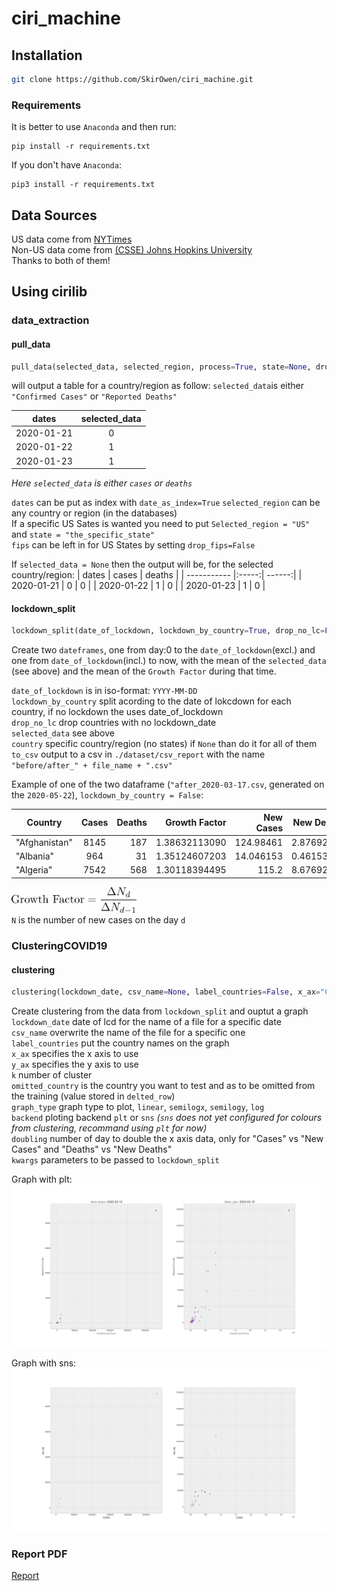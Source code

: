# ciri_machine
## Installation

```bash
git clone https://github.com/SkirOwen/ciri_machine.git
```  

### Requirements

It is better to use `Anaconda` and then run:

```
pip install -r requirements.txt
```
If you don't have `Anaconda`:
```
pip3 install -r requirements.txt
```
## Data Sources
US data come from     [NYTimes](https://github.com/nytimes/covid-19-data)  
Non-US data come from [(CSSE) Johns Hopkins University](https://github.com/CSSEGISandData/COVID-19)  
Thanks to both of them!

## Using cirilib
### data_extraction
#### pull_data

```python
pull_data(selected_data, selected_region, process=True, state=None, drop_fips=True, date_as_index=False)
``` 
will output a table for a country/region as follow:
`selected_data`is either `"Confirmed Cases"` or `"Reported Deaths"`  
  
| dates       | selected_data |
| ----------- |:-------------:|
| 2020-01-21  | 0             |
| 2020-01-22  | 1             |
| 2020-01-23  | 1             |

*Here `selected_data` is either `cases` or `deaths`*

`dates` can be put as index with `date_as_index=True`
`selected_region` can be any country or region (in the databases)  
If a specific US Sates is wanted you need to put `Selected_region = "US"` and `state = "the_specific_state"`  
`fips` can be left in for US States by setting `drop_fips=False`  

If `selected_data = None` then the output will be, for the selected country/region: 
| dates       | cases | deaths |
| ----------- |:-----:| ------:|
| 2020-01-21  | 0     | 0      |
| 2020-01-22  | 1     | 0      |
| 2020-01-23  | 1     | 0      |

#### lockdown_split

```python
lockdown_split(date_of_lockdown, lockdown_by_country=True, drop_no_lc=False, selected_data=None, country=None, to_csv=False, file_name=None)
``` 
Create two `dateframes`, one from day:0 to the `date_of_lockdown`(excl.) and one from `date_of_lockdown`(incl.) to now, with the mean of the `selected_data` (see above) and the mean of the `Growth Factor` during that time.

`date_of_lockdown` is in iso-format: `YYYY-MM-DD`  
`lockdown_by_country` split acording to the date of lokcdown for each country, if no lockdown the uses date_of_lockdown  
`drop_no_lc` drop countries with no lockdown_date  
`selected_data` see above  
`country` specific country/region (no states) if `None` than do it for all of them  
`to_csv` output to a csv in `./dataset/csv_report` with the name `"before/after_" + file_name + ".csv"`

Example of one of the two dataframe (`"after_2020-03-17.csv`, generated on the `2020-05-22`), `lockdown_by_country = False`:  

| Country       | Cases | Deaths | Growth Factor | New Cases | New Deaths |
| --------------|:-----:| ------:| -------------:| ---------:| ----------:|
| "Afghanistan" | 8145  | 187    | 1.38632113090 | 124.98461 | 2.87692307 |
| "Albania"     | 964   | 31     | 1.35124607203 | 14.046153 | 0.46153846 |
| "Algeria"     | 7542  | 568    | 1.30118394495 | 115.2     | 8.67692307 |

<img src="https://github.com/SkirOwen/ciri_machine/blob/master/logo/growth_factor.png" width="200"></img>  
`N` is the number of new cases on the day `d`  

### ClusteringCOVID19
#### clustering

```python
clustering(lockdown_date, csv_name=None, label_countries=False, x_ax="Cases", y_ax="New Cases", k=3, omitted_country="France", graph_type="log", backend="plt", doubling=2, **kwargs)
``` 

Create clustering from the data from `lockdown_split` and ouptut a graph  
`lockdown_date` date of lcd for the name of a file for a specific date  
`csv_name` overwrite the name of the file for a specific one  
`label_countries` put the country names on the graph  
`x_ax` specifies the x axis to use  
`y_ax` specifies the y axis to use  
`k` number of cluster  
`omitted_country` is the country you want to test and as to be omitted from the training (value stored in `delted_row`)  
`graph_type` graph type to plot, `linear`, `semilogx`, `semilogy`, `log`  
`backend` ploting backend `plt` or `sns` *(`sns` does not yet configured for colours from clustering, recommand using `plt` for now)*  
`doubling` number of day to double the x axis data, only for "Cases" vs "New Cases" and "Deaths" vs "New Deaths"  
`kwargs` parameters to be passed to `lockdown_split` 

Graph with plt:  
![alt text](https://github.com/SkirOwen/ciri_machine/blob/master/logo/graph_plt.png "Graph with plt")  

Graph with sns:    
![alt text](https://github.com/SkirOwen/ciri_machine/blob/master/logo/graph_sns.png "Graph with sns")

### Report PDF

[Report](https://github.com/SkirOwen/ciri_machine/blob/master/logo/ciri.pdf)  
